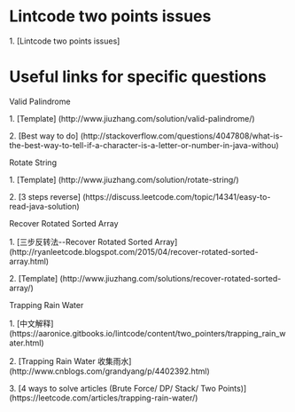 # Lintcode two points issues
<p>1. [Lintcode two points issues]

# Useful links for specific questions
<p>Valid Palindrome
<p>1. [Template] (http://www.jiuzhang.com/solution/valid-palindrome/)
<p>2. [Best way to do] (http://stackoverflow.com/questions/4047808/what-is-the-best-way-to-tell-if-a-character-is-a-letter-or-number-in-java-withou)

<p>Rotate String
<p>1. [Template] (http://www.jiuzhang.com/solution/rotate-string/)
<p>2. [3 steps reverse] (https://discuss.leetcode.com/topic/14341/easy-to-read-java-solution)

<p>Recover Rotated Sorted Array
<p>1. [三步反转法--Recover Rotated Sorted Array] (http://ryanleetcode.blogspot.com/2015/04/recover-rotated-sorted-array.html)
<p>2. [Template] (http://www.jiuzhang.com/solutions/recover-rotated-sorted-array/)

<p>Trapping Rain Water
<p>1. [中文解释] (https://aaronice.gitbooks.io/lintcode/content/two_pointers/trapping_rain_water.html)
<p>2. [Trapping Rain Water 收集雨水] (http://www.cnblogs.com/grandyang/p/4402392.html)
<p>3. [4 ways to solve articles (Brute Force/ DP/ Stack/ Two Points)] (https://leetcode.com/articles/trapping-rain-water/)
